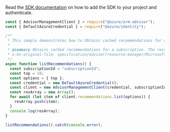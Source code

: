 Read the [SDK documentation](https://github.com/Azure/azure-sdk-for-js/blob/%40azure%2Farm-advisor_3.0.1/sdk/advisor/arm-advisor/README.md) on how to add the SDK to your project and authenticate.

```javascript
const { AdvisorManagementClient } = require("@azure/arm-advisor");
const { DefaultAzureCredential } = require("@azure/identity");

/**
 * This sample demonstrates how to Obtains cached recommendations for a subscription. The recommendations are generated or computed by invoking generateRecommendations.
 *
 * @summary Obtains cached recommendations for a subscription. The recommendations are generated or computed by invoking generateRecommendations.
 * x-ms-original-file: specification/advisor/resource-manager/Microsoft.Advisor/stable/2020-01-01/examples/ListRecommendations.json
 */
async function listRecommendations() {
  const subscriptionId = "subscriptionId";
  const top = 10;
  const options = { top };
  const credential = new DefaultAzureCredential();
  const client = new AdvisorManagementClient(credential, subscriptionId);
  const resArray = new Array();
  for await (let item of client.recommendations.list(options)) {
    resArray.push(item);
  }
  console.log(resArray);
}

listRecommendations().catch(console.error);
```
